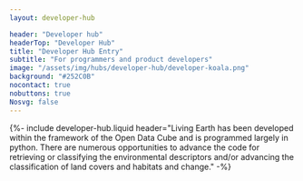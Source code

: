 ```yaml
---
layout: developer-hub

header: "Developer hub"
headerTop: "Developer Hub"
title: "Developer Hub Entry"
subtitle: "For programmers and product developers"
image: "/assets/img/hubs/developer-hub/developer-koala.png"
background: "#252C0B"
nocontact: true
nobuttons: true
Nosvg: false
---
```


{%-
include developer-hub.liquid
header="Living Earth has been developed within the framework of the Open Data Cube and is programmed largely in python.  There are numerous opportunities to advance the code for retrieving or classifying the environmental descriptors and/or advancing the classification of land covers and habitats and change."
-%}

